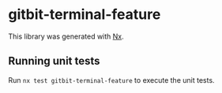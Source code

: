 # gitbit-terminal-feature

This library was generated with [Nx](https://nx.dev).

## Running unit tests

Run `nx test gitbit-terminal-feature` to execute the unit tests.
